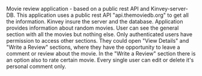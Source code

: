 Movie review application - based on a public rest API and Kinvey-server-DB.
This application uses a public rest API "api.themoviedb.org" 
to get all the information.
Kinvey insure the server and the database.
Application provides  information about random movies.
User can see the general section with all the movies but nothing else.
Only authenticated users have permission to access other sections.
They could open "View Details" and "Write a Review" sections,
where they have the opportunity to leave a comment or review about the movie.
In the "Write a Review" section there is an option also to ratе certain movie.
Every single user can edit or delete it's personal comment only.